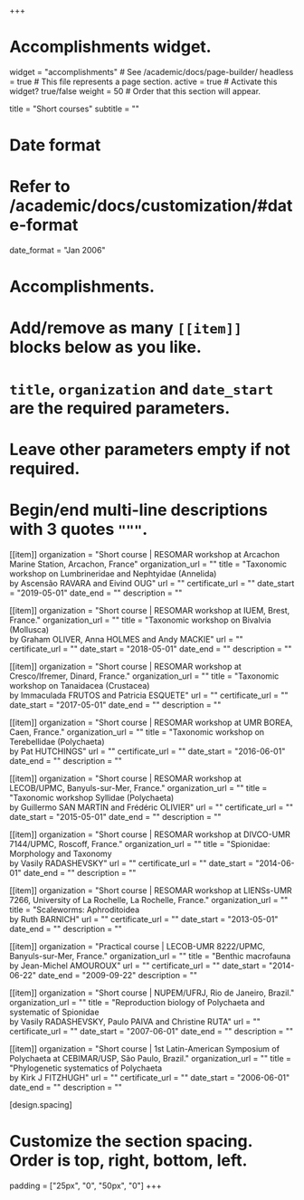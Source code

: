 +++
# Accomplishments widget.
widget = "accomplishments"  # See /academic/docs/page-builder/
headless = true  # This file represents a page section.
active = true  # Activate this widget? true/false
weight = 50  # Order that this section will appear.

title = "Short courses"
subtitle = ""

# Date format
#   Refer to /academic/docs/customization/#date-format
date_format = "Jan 2006"

# Accomplishments.
#   Add/remove as many `[[item]]` blocks below as you like.
#   `title`, `organization` and `date_start` are the required parameters.
#   Leave other parameters empty if not required.
#   Begin/end multi-line descriptions with 3 quotes `"""`.

[[item]]
  organization = "Short course | RESOMAR workshop at Arcachon Marine Station, Arcachon, France"
  organization_url = ""
  title = "Taxonomic workshop on Lumbrineridae and Nephtyidae (Annelida) <br>by Ascensão RAVARA and Eivind OUG"
  url = ""
  certificate_url = ""
  date_start = "2019-05-01"
  date_end = ""
  description = ""

[[item]]
  organization = "Short course | RESOMAR workshop at IUEM, Brest, France."
  organization_url = ""
  title = "Taxonomic workshop on Bivalvia (Mollusca) <br>by Graham OLIVER, Anna HOLMES and Andy MACKIE"
  url = ""
  certificate_url = ""
  date_start = "2018-05-01"
  date_end = ""
  description = ""
  
[[item]]
  organization = "Short course | RESOMAR workshop at Cresco/Ifremer, Dinard, France."
  organization_url = ""
  title = "Taxonomic workshop on Tanaidacea (Crustacea) <br>by Immaculada FRUTOS and Patricia ESQUETE"
  url = ""
  certificate_url = ""
  date_start = "2017-05-01"
  date_end = ""
  description = ""

[[item]]
  organization = "Short course | RESOMAR workshop at UMR BOREA, Caen, France."
  organization_url = ""
  title = "Taxonomic workshop on Terebellidae (Polychaeta) <br>by Pat HUTCHINGS"
  url = ""
  certificate_url = ""
  date_start = "2016-06-01"
  date_end = ""
  description = ""

[[item]]
  organization = "Short course | RESOMAR workshop at LECOB/UPMC, Banyuls-sur-Mer, France."
  organization_url = ""
  title = "Taxonomic workshop Syllidae (Polychaeta) <br>by Guillermo SAN MARTIN and Frédéric OLIVIER"
  url = ""
  certificate_url = ""
  date_start = "2015-05-01"
  date_end = ""
  description = ""

[[item]]
  organization = "Short course | RESOMAR workshop at DIVCO-UMR 7144/UPMC, Roscoff, France."
  organization_url = ""
  title = "Spionidae: Morphology and Taxonomy <br>by Vasily RADASHEVSKY"
  url = ""
  certificate_url = ""
  date_start = "2014-06-01"
  date_end = ""
  description = ""

[[item]]
  organization = "Short course | RESOMAR workshop at LIENSs-UMR 7266, University of La Rochelle, La Rochelle, France."
  organization_url = ""
  title = "Scaleworms: Aphroditoidea <br>by Ruth BARNICH"
  url = ""
  certificate_url = ""
  date_start = "2013-05-01"
  date_end = ""
  description = ""
  
 [[item]]
  organization = "Practical course | LECOB-UMR 8222/UPMC, Banyuls-sur-Mer, France."
  organization_url = ""
  title = "Benthic macrofauna <br>by Jean-Michel AMOUROUX"
  url = ""
  certificate_url = ""
  date_start = "2014-06-22"
  date_end = "2009-09-22"
  description = ""

 [[item]]
  organization = "Short course | NUPEM/UFRJ, Rio de Janeiro, Brazil."
  organization_url = ""
  title = "Reproduction biology of Polychaeta and systematic of Spionidae <br>by Vasily RADASHEVSKY, Paulo PAIVA and Christine RUTA"
  url = ""
  certificate_url = ""
  date_start = "2007-06-01"
  date_end = ""
  description = ""

  [[item]]
  organization = "Short course | 1st Latin-American Symposium of Polychaeta at CEBIMAR/USP, São Paulo, Brazil."
  organization_url = ""
  title = "Phylogenetic systematics of Polychaeta <br>by Kirk J FITZHUGH"
  url = ""
  certificate_url = ""
  date_start = "2006-06-01"
  date_end = ""
  description = ""
 
[design.spacing]
 # Customize the section spacing. Order is top, right, bottom, left.
  padding = ["25px", "0", "50px", "0"]
+++
